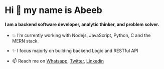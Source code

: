 # Hi 👋 my name is Abeeb

#### I am a backend software developer, analytic thinker, and problem solver. 

- 💥 I’m currently working with Nodejs, JavaScript, Python, C and the MERN stack.

- ✨ I focus majorly on building backend Logic and RESTful API
- 📫 Reach me on [Whatsapp](+2348109211864), [Twitter](https://twitter.com/beloved_tech), [Linkedin](https://www.linkedin.com/in/belovetech0211/)

<!---
belovetech/belovetech is a ✨ special ✨ repository because its `README.md` (this file) appears on your GitHub profile.
You can click the Preview link to take a look at your changes.
--->
